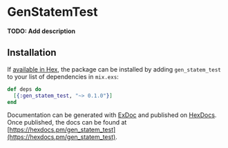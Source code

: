 # GenStatemTest

**TODO: Add description**

## Installation

If [available in Hex](https://hex.pm/docs/publish), the package can be installed
by adding `gen_statem_test` to your list of dependencies in `mix.exs`:

```elixir
def deps do
  [{:gen_statem_test, "~> 0.1.0"}]
end
```

Documentation can be generated with [ExDoc](https://github.com/elixir-lang/ex_doc)
and published on [HexDocs](https://hexdocs.pm). Once published, the docs can
be found at [https://hexdocs.pm/gen_statem_test](https://hexdocs.pm/gen_statem_test).

